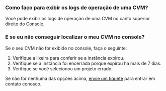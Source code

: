 ### Como faço para exibir os logs de operação de uma CVM?

Você pode exibir os logs de operação de uma CVM no canto superior direito do [Console](https://console.intl.cloud.tencent.com/cvm/instance/index?rid=4).

### E se eu não conseguir localizar o meu CVM no console?

Se o seu CVM não for exibido no console, faça o seguinte:
1. Verifique a lixeira para conferir se a instância expirou.·
2. Verifique se a instância foi encerrada porque expirou há mais de 7 dias.
3. Verifique se você selecionou um projeto errado.

Se não for nenhuma das opções acima, [envie um tíquete](https://console.cloud.tencent.com/workorder/category) para entrar em contato conosco.

